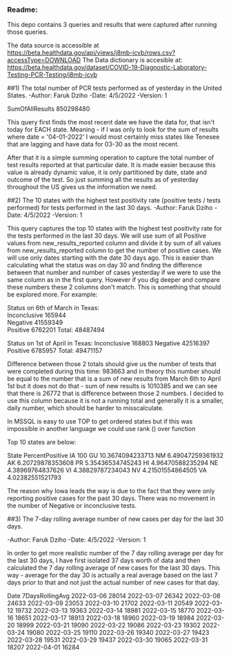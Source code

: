 ### Readme:

This depo contains 3 queries and results that were captured after running those queries. 

The data source is accessible at https://beta.healthdata.gov/api/views/j8mb-icvb/rows.csv?accessType=DOWNLOAD
The Data dictionary is accesible at: https://beta.healthdata.gov/dataset/COVID-19-Diagnostic-Laboratory-Testing-PCR-Testing/j8mb-icvb

##1) The total number of PCR tests performed as of yesterday in the United States.
  -Author: Faruk Dziho
  -Date: 4/5/2022
  -Version: 1 
  
  
SumOfAllResults
850298480


This query first finds the most recent date we have the data for, that isn't today for EACH state. Meaning - if I was only to look for the sum of results where date = '04-01-2022' I would most certainly miss states like Tenesee that are lagging and have data for 03-30 as the most recent.

After that it is a simple summing operation to capture the total number of test results reported at that particular date. 
It is made easier because this value is already dynamic value, it is only partitioned by date, state and outcome of the test. 
So just summing all the results as of yesterday throughout the US gives us the information we need.


##2) The 10 states with the highest test positivity rate (positive tests / tests performed) for tests performed in the last 30 days.
  -Author: Faruk Dziho
  -Date: 4/5/2022
  -Version: 1 
  
This query captures the top 10 states with the highest test positivity rate for the tests performed in the last 30 days. 
We will use sum of all Positive values from new_results_reported column and divide it by sum of all values from new_results_reported column 
to get the number of positive cases. We will use only dates starting with the date 30 days ago. 
This is easier than calculating what the status was on day 30 and finding the difference between that number
and number of cases yesterday if we were to use the same column as in the first query. 
However if you dig deeper and compare these numbers these 2 columns don't match. This is something that should be explored more.
For example: 

Status on 6th of March in Texas:	
Inconclusive	165944	
Negative	41559349	
Positive	6762201	
Total: 48487494

Status on 1st of April in Texas: 
Inconclusive	168803
Negative	42516397
Positive	6785957
Total: 49471157

Difference between those 2 totals should give us the number of tests that were completed during this time: 983663
and in theory this number should be equal to the number that is a sum of new results from March 6th to April 1st but it does not do that - 
sum of new results is 1010385 and we can see that there is 26772 that is difference between those 2 numbers. I decided to use this column 
because it is not a running total and generally it is a smaller, daily number, which should be harder to misscalculate.

In MSSQL is easy to use TOP to get ordered states but if this was impossible in another language we could use rank () over function 

Top 10 states are below:

State	PercentPositive
IA	100
GU	10.3674094233713
NM	6.49047259361932
AK	6.20729878353608
PR	5.35436534745243
HI	4.96470588235294
NE	4.38969764837626
VI	4.38829787234043
NV	4.21501554864505
VA	4.02382551521793

The reason why Iowa leads the way is due to the fact that they were only reporting positive cases for the past 30 days. There was no movement in the number of Negative or inconclusive tests.

##3) The 7-day rolling average number of new cases per day for the last 30 days. 
  
  -Author: Faruk Dziho
  -Date: 4/5/2022
  -Version: 1 

In order to get more realistic number of the 7 day rolling average per day for the last 30 days, I have first isolated 37 days worth of data and
then calculated the 7 day rolling average of new cases for the last 30 days. This way - average for the day 30 is actually a real average based on the last 7 days prior to that and not just the actual number of new cases for that day.

Date	7DaysRollingAvg
2022-03-06	28014
2022-03-07	26342
2022-03-08	24633
2022-03-09	23053
2022-03-10	21702
2022-03-11	20549
2022-03-12	19732
2022-03-13	19363
2022-03-14	18981
2022-03-15	18770
2022-03-16	18651
2022-03-17	18913
2022-03-18	18960
2022-03-19	18984
2022-03-20	18999
2022-03-21	19090
2022-03-22	19086
2022-03-23	19302
2022-03-24	19080
2022-03-25	19110
2022-03-26	19340
2022-03-27	19423
2022-03-28	19531
2022-03-29	19437
2022-03-30	19065
2022-03-31	18207
2022-04-01	16284
